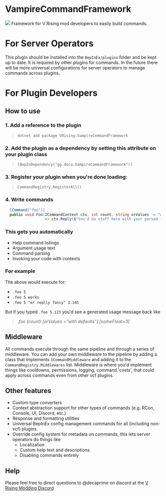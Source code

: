 
# VampireCommandFramework
![](https://github.com/decaprime/VampireCommandFramework/raw/main/images/logo_128.png) Framework for V Rising mod developers to easily build commands.

# For Server Operators

This plugin should be installed into the `BepInEx/plugins` folder and be kept up to date. It is required by other plugins for commands. In the future there will be more universal configurations for server operators to manage commands across plugins.

# For Plugin Developers
## How to use

### 1. Add a reference to the plugin
>`dotnet add package VRising.VampireCommandFramework`

### 2. Add the plugin as a dependency by setting this attribute on your plugin class
>`[BepInDependency("gg.deca.VampireCommandFramework")]`

### 3. Register your plugin when you're done loading:
>`CommandRegistry.RegisterAll()`

### 4. Write commands
```csharp
  [Command("foo")]
  public void Foo(ICommandContext ctx, int count, string orValues  = "with defaults", float someFloat=3f) 
                  => ctx.Reply($"You'd do stuff here with your parsed {count} and stuff");
```

### This gets you automatically
- Help command listings
- Argument usage text
- Command parsing
- Invoking your code with contexts

### For example
The above would execute for:
- `.foo 5`
- `.foo 5 works`
- `.foo 5 "or really fancy" 3.145`

But if you typed `.foo 5.123` you'd see a generated usage message back like 
>*.foo (count) [orValues ="with defaults"] [someFloat=3]*

## Middleware

All commands execute through the same pipeline and through a series of middleware. You can add your own middleware to the pipeline by adding a class that implements `ICommandMiddleware` and adding it to the `CommandRegistry.Middlewares` list. Middleware is where you'd implement things like cooldowns, permissions, logging, command 'costs', that could apply across commands even from other vcf plugins.

## Other features

- Custom type converters
- Context abstraction support for other types of commands (e.g. RCon, Console, UI, Discord, etc.)
- Response and formatting utilities
- Universal BepInEx config management commands for all (including non-vcf) plugins.
- Override config system for metadata on commands, this lets server operators do things like
  - Localization
  - Custom help text and descriptions
  - Disabling commands entirely

## Help
Please feel free to direct questions to @decaprime on discord at the [V Rising Modding Discord](https://vrisingmods.com/discord)
